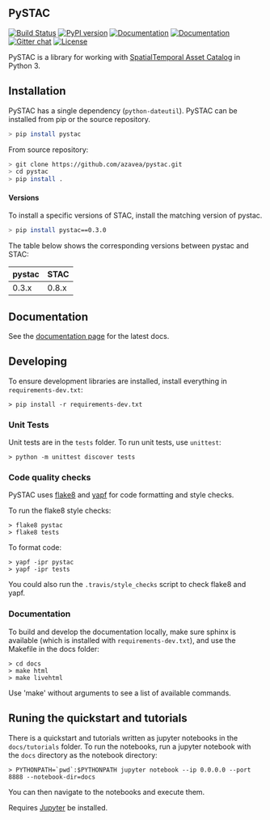 ## PySTAC
[![Build Status](https://api.travis-ci.org/azavea/pystac.svg?branch=develop)](https://travis-ci.org/azavea/pystac)
[![PyPI version](https://badge.fury.io/py/pystac.svg)](https://badge.fury.io/py/pystac)
[![Documentation](https://readthedocs.org/projects/pystac/badge/?version=latest)](https://pystac.readthedocs.io/en/latest/)
[![Documentation](https://readthedocs.org/projects/pystac/badge/?version=latest)](https://pystac.readthedocs.io/en/latest/)
[![Gitter chat](https://badges.gitter.im/azavea/pystac.png)](https://gitter.im/azavea/pystac)
[![License](https://img.shields.io/badge/License-Apache%202.0-blue.svg)](https://opensource.org/licenses/Apache-2.0)

PySTAC is a library for working with [SpatialTemporal Asset Catalog](https://stacgeo.org) in Python 3.

## Installation

PySTAC has a single dependency (`python-dateutil`).
PySTAC can be installed from pip or the source repository.

```bash
> pip install pystac
```

From source repository:

```bash
> git clone https://github.com/azavea/pystac.git
> cd pystac
> pip install .
```


#### Versions
To install a specific versions of STAC, install the matching version of pystac.

```bash
> pip install pystac==0.3.0
```

The table below shows the corresponding versions between pystac and STAC:

| pystac | STAC  |
| ------ | ----  |
| 0.3.x  | 0.8.x |

## Documentation

See the [documentation page](https://pystac.readthedocs.io/en/latest/) for the latest docs.

## Developing

To ensure development libraries are installed, install everything in `requirements-dev.txt`:

```
> pip install -r requirements-dev.txt
```

### Unit Tests

Unit tests are in the `tests` folder. To run unit tests, use `unittest`:

```
> python -m unittest discover tests
```

### Code quality checks

PySTAC uses [flake8](http://flake8.pycqa.org/en/latest/) and [yapf](https://github.com/google/yapf) for code formatting and style checks.

To run the flake8 style checks:

```
> flake8 pystac
> flake8 tests
```

To format code:

```
> yapf -ipr pystac
> yapf -ipr tests
```

You could also run the `.travis/style_checks` script to check flake8 and yapf.

### Documentation

To build and develop the documentation locally, make sure sphinx is available (which is installed with `requirements-dev.txt`), and use the Makefile in the docs folder:

```
> cd docs
> make html
> make livehtml
```

Use 'make' without arguments to see a list of available commands.



## Runing the quickstart and tutorials

There is a quickstart and tutorials written as jupyter notebooks in the `docs/tutorials` folder.
To run the notebooks, run a jupyter notebook with the `docs` directory as the notebook directory:

```
> PYTHONPATH=`pwd`:$PYTHONPATH jupyter notebook --ip 0.0.0.0 --port 8888 --notebook-dir=docs
```

You can then navigate to the notebooks and execute them.

Requires [Jupyter](https://jupyter.org/) be installed.
